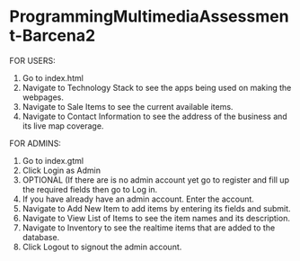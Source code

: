 # ProgrammingMultimediaAssessment-Barcena2
FOR USERS:
1. Go to index.html
2. Navigate to Technology Stack to see the apps being used on making the webpages.
3. Navigate to Sale Items to see the current available items.
4. Navigate to Contact Information to see the address of the business and its live map coverage.

FOR ADMINS:
1. Go to index.gtml
2. Click Login as Admin
3. OPTIONAL (If there are is no admin account yet go to register and fill up
the required fields then go to Log in.
4. If you have already have an admin account. Enter the account.
5. Navigate to Add New Item to add items by entering its fields and submit.
6. Navigate to View List of Items to see the item names and its description.
7. Navigate to Inventory to see the realtime items that are added to the database.
8. Click Logout to signout the admin account.
